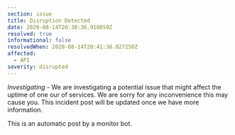 ```yaml
---
section: issue
title: Disruption Detected
date: 2020-08-14T20:38:36.910859Z
resolved: true
informational: false
resolvedWhen: 2020-08-14T20:41:38.027250Z
affected:
  - API
severity: disrupted
---
```

*Investigating* - We are investigating a potential issue that might affect the uptime of one our of services. We are sorry for any inconvenience this may cause you. This incident post will be updated once we have more information.

This is an automatic post by a monitor bot.
        